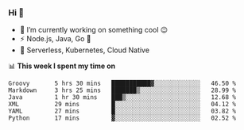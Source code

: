 ### Hi 👋

<!--
**nodejh/nodejh** is a ✨ _special_ ✨ repository because its `README.md` (this file) appears on your GitHub profile.

Here are some ideas to get you started:

- 🔭 I’m currently working on ...
- 🌱 I’m currently learning ...
- 👯 I’m looking to collaborate on ...
- 🤔 I’m looking for help with ...
- 💬 Ask me about ...
- 📫 How to reach me: ...
- 😄 Pronouns: ...
- ⚡ Fun fact: ...
-->

- 🔭 I’m currently working on something cool :wink:
- ⚡ Node.js, Java, Go :thought_balloon:
- 🤖 Serverless, Kubernetes, Cloud Native

📊 **This week I spent my time on**

<!--START_SECTION:waka-->

```text
Groovy       5 hrs 30 mins   ███████████▓░░░░░░░░░░░░░   46.50 %
Markdown     3 hrs 25 mins   ███████▒░░░░░░░░░░░░░░░░░   28.99 %
Java         1 hr 30 mins    ███▒░░░░░░░░░░░░░░░░░░░░░   12.68 %
XML          29 mins         █░░░░░░░░░░░░░░░░░░░░░░░░   04.12 %
YAML         27 mins         █░░░░░░░░░░░░░░░░░░░░░░░░   03.82 %
Python       17 mins         ▓░░░░░░░░░░░░░░░░░░░░░░░░   02.52 %
```

<!--END_SECTION:waka-->


<!--
:traffic_light: **Visitors**

![visitors](https://visitor-badge.glitch.me/badge?page_id=nodejh.nodejh)
-->
